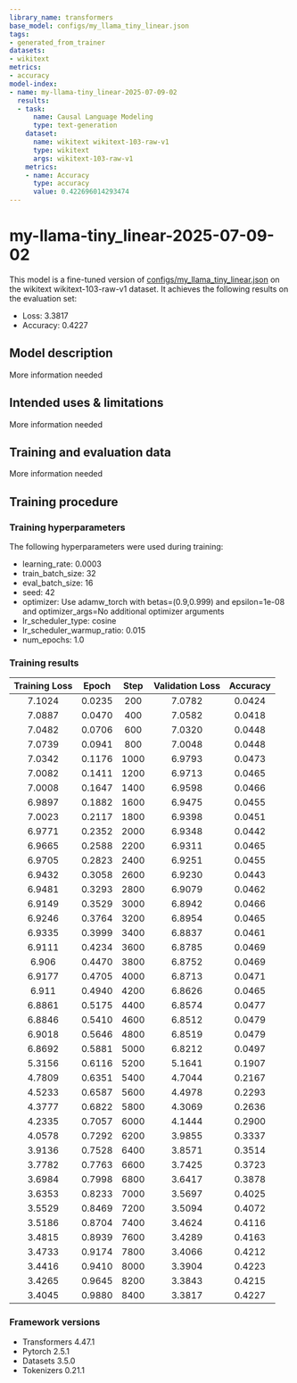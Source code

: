 ```yaml
---
library_name: transformers
base_model: configs/my_llama_tiny_linear.json
tags:
- generated_from_trainer
datasets:
- wikitext
metrics:
- accuracy
model-index:
- name: my-llama-tiny_linear-2025-07-09-02
  results:
  - task:
      name: Causal Language Modeling
      type: text-generation
    dataset:
      name: wikitext wikitext-103-raw-v1
      type: wikitext
      args: wikitext-103-raw-v1
    metrics:
    - name: Accuracy
      type: accuracy
      value: 0.422696014293474
---
```


<!-- This model card has been generated automatically according to the information the Trainer had access to. You
should probably proofread and complete it, then remove this comment. -->

# my-llama-tiny_linear-2025-07-09-02

This model is a fine-tuned version of [configs/my_llama_tiny_linear.json](https://huggingface.co/configs/my_llama_tiny_linear.json) on the wikitext wikitext-103-raw-v1 dataset.
It achieves the following results on the evaluation set:
- Loss: 3.3817
- Accuracy: 0.4227

## Model description

More information needed

## Intended uses & limitations

More information needed

## Training and evaluation data

More information needed

## Training procedure

### Training hyperparameters

The following hyperparameters were used during training:
- learning_rate: 0.0003
- train_batch_size: 32
- eval_batch_size: 16
- seed: 42
- optimizer: Use adamw_torch with betas=(0.9,0.999) and epsilon=1e-08 and optimizer_args=No additional optimizer arguments
- lr_scheduler_type: cosine
- lr_scheduler_warmup_ratio: 0.015
- num_epochs: 1.0

### Training results

| Training Loss | Epoch  | Step | Validation Loss | Accuracy |
|:-------------:|:------:|:----:|:---------------:|:--------:|
| 7.1024        | 0.0235 | 200  | 7.0782          | 0.0424   |
| 7.0887        | 0.0470 | 400  | 7.0582          | 0.0418   |
| 7.0482        | 0.0706 | 600  | 7.0320          | 0.0448   |
| 7.0739        | 0.0941 | 800  | 7.0048          | 0.0448   |
| 7.0342        | 0.1176 | 1000 | 6.9793          | 0.0473   |
| 7.0082        | 0.1411 | 1200 | 6.9713          | 0.0465   |
| 7.0008        | 0.1647 | 1400 | 6.9598          | 0.0466   |
| 6.9897        | 0.1882 | 1600 | 6.9475          | 0.0455   |
| 7.0023        | 0.2117 | 1800 | 6.9398          | 0.0451   |
| 6.9771        | 0.2352 | 2000 | 6.9348          | 0.0442   |
| 6.9665        | 0.2588 | 2200 | 6.9311          | 0.0465   |
| 6.9705        | 0.2823 | 2400 | 6.9251          | 0.0455   |
| 6.9432        | 0.3058 | 2600 | 6.9230          | 0.0443   |
| 6.9481        | 0.3293 | 2800 | 6.9079          | 0.0462   |
| 6.9149        | 0.3529 | 3000 | 6.8942          | 0.0466   |
| 6.9246        | 0.3764 | 3200 | 6.8954          | 0.0465   |
| 6.9335        | 0.3999 | 3400 | 6.8837          | 0.0461   |
| 6.9111        | 0.4234 | 3600 | 6.8785          | 0.0469   |
| 6.906         | 0.4470 | 3800 | 6.8752          | 0.0469   |
| 6.9177        | 0.4705 | 4000 | 6.8713          | 0.0471   |
| 6.911         | 0.4940 | 4200 | 6.8626          | 0.0465   |
| 6.8861        | 0.5175 | 4400 | 6.8574          | 0.0477   |
| 6.8846        | 0.5410 | 4600 | 6.8512          | 0.0479   |
| 6.9018        | 0.5646 | 4800 | 6.8519          | 0.0479   |
| 6.8692        | 0.5881 | 5000 | 6.8212          | 0.0497   |
| 5.3156        | 0.6116 | 5200 | 5.1641          | 0.1907   |
| 4.7809        | 0.6351 | 5400 | 4.7044          | 0.2167   |
| 4.5233        | 0.6587 | 5600 | 4.4978          | 0.2293   |
| 4.3777        | 0.6822 | 5800 | 4.3069          | 0.2636   |
| 4.2335        | 0.7057 | 6000 | 4.1444          | 0.2900   |
| 4.0578        | 0.7292 | 6200 | 3.9855          | 0.3337   |
| 3.9136        | 0.7528 | 6400 | 3.8571          | 0.3514   |
| 3.7782        | 0.7763 | 6600 | 3.7425          | 0.3723   |
| 3.6984        | 0.7998 | 6800 | 3.6417          | 0.3878   |
| 3.6353        | 0.8233 | 7000 | 3.5697          | 0.4025   |
| 3.5529        | 0.8469 | 7200 | 3.5094          | 0.4072   |
| 3.5186        | 0.8704 | 7400 | 3.4624          | 0.4116   |
| 3.4815        | 0.8939 | 7600 | 3.4289          | 0.4163   |
| 3.4733        | 0.9174 | 7800 | 3.4066          | 0.4212   |
| 3.4416        | 0.9410 | 8000 | 3.3904          | 0.4223   |
| 3.4265        | 0.9645 | 8200 | 3.3843          | 0.4215   |
| 3.4045        | 0.9880 | 8400 | 3.3817          | 0.4227   |


### Framework versions

- Transformers 4.47.1
- Pytorch 2.5.1
- Datasets 3.5.0
- Tokenizers 0.21.1
